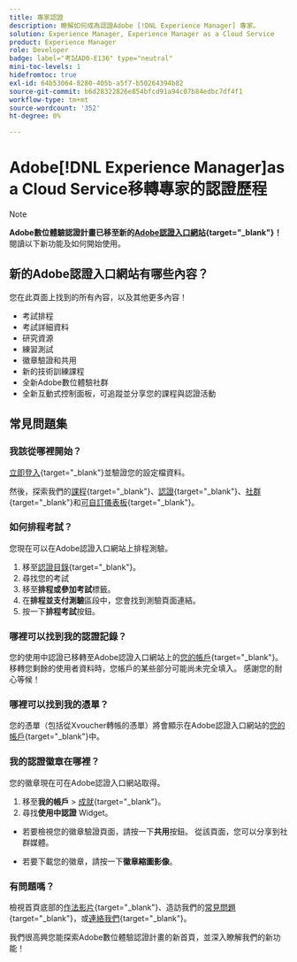 ```yaml
---
title: 專家認證
description: 瞭解如何成為認證Adobe [!DNL Experience Manager] 專家。
solution: Experience Manager, Experience Manager as a Cloud Service
product: Experience Manager
role: Developer
badge: label="考試AD0-E136" type="neutral"
mini-toc-levels: 1
hidefromtoc: true
exl-id: 64b53064-8280-405b-a5f7-b50264394b82
source-git-commit: b6d28322826e854bfcd91a94c07b84edbc7df4f1
workflow-type: tm+mt
source-wordcount: '352'
ht-degree: 0%

---
```


# Adobe[!DNL Experience Manager]as a Cloud Service移轉專家的認證歷程

>[!NOTE]
>
>**Adobe數位體驗認證計畫已移至新的[Adobe認證入口網站](https://certification.adobe.com/){target="_blank"}！**&#x200B;閱讀以下新功能及如何開始使用。

## 新的Adobe認證入口網站有哪些內容？

您在此頁面上找到的所有內容，以及其他更多內容！

* 考試排程
* 考試詳細資料
* 研究資源
* 練習測試
* 徽章驗證和共用
* 新的技術訓練課程
* 全新Adobe數位體驗社群
* 全新互動式控制面板，可追蹤並分享您的課程與認證活動

## 常見問題集

### 我該從哪裡開始？

[立即登入](https://certification.adobe.com/){target="_blank"}並驗證您的設定檔資料。

然後，探索我們的[課程](https://certification.adobe.com/courses/?/courses){target="_blank"}、[認證](https://certification.adobe.com/certifications){target="_blank"}、[社群](https://certification.adobe.com/community/){target="_blank"}和[可自訂儀表板](https://certification.adobe.com/user/dashboard){target="_blank"}。

### 如何排程考試？

您現在可以在Adobe認證入口網站上排程測驗。

1. 移至[認證目錄](https://certification.adobe.com/certifications){target="_blank"}。
2. 尋找您的考試
3. 移至&#x200B;**排程或參加考試**&#x200B;標籤。
4. 在&#x200B;**排程並支付測驗**&#x200B;區段中，您會找到測驗頁面連結。
5. 按一下&#x200B;**排程考試**&#x200B;按鈕。

### 哪裡可以找到我的認證記錄？

您的使用中認證已移轉至Adobe認證入口網站上的[您的帳戶](https://certification.adobe.com/user/certifications){target="_blank"}。 移轉您剩餘的使用者資料時，您帳戶的某些部分可能尚未完全填入。 感謝您的耐心等候！

### 哪裡可以找到我的憑單？

您的憑單（包括從Xvoucher轉帳的憑單）將會顯示在Adobe認證入口網站的[您的帳戶](https://certification.adobe.com/user/purchases){target="_blank"}中。

### 我的認證徽章在哪裡？

您的徽章現在可在Adobe認證入口網站取得。

1. 移至&#x200B;**我的帳戶** > [成就](https://certification.adobe.com/user/achievements?%2Fuser%2Fachievements){target="_blank"}。
2. 尋找&#x200B;**使用中認證** Widget。

* 若要檢視您的徽章驗證頁面，請按一下&#x200B;**共用**&#x200B;按鈕。 從該頁面，您可以分享到社群媒體。

* 若要下載您的徽章，請按一下&#x200B;**徽章縮圖影像**。

### 有問題嗎？

檢視首頁底部的[作法影片](https://certification.adobe.com/#){target="_blank"}、造訪我們的[常見問題](https://certification.adobe.com/support/faq){target="_blank"}，或[連絡我們](https://certification.adobe.com/support/contactus){target="_blank"}。

我們很高興您能探索Adobe數位體驗認證計畫的新首頁，並深入瞭解我們的新功能！

<!-- 

## Exam details {#exam-details}

* Level: Expert (1-3 years' experience)
* Passing Score: 31/50
* Time: 100 mins
* Delivery: Online proctored (requires camera access)
* Available languages: English
* Cost: $125 (global) / $95 (India)
* Exam ID: AD0-E136

{{questions}}

-->
